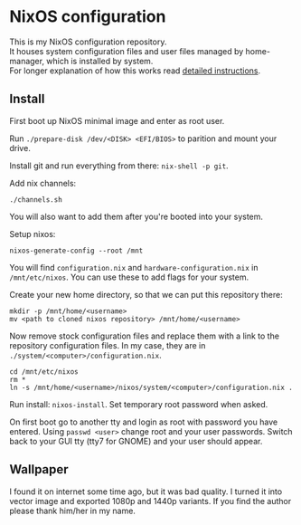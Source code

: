 # NixOS configuration

This is my NixOS configuration repository.  
It houses system configuration files and user files managed by home-manager, which is installed by system.  
For longer explanation of how this works read [detailed instructions](./README_DETAILED.md).

## Install

First boot up NixOS minimal image and enter as root user.  

Run `./prepare-disk /dev/<DISK> <EFI/BIOS>` to parition and mount your drive.  

Install git and run everything from there: `nix-shell -p git`.  

Add nix channels:

```shell
./channels.sh
```

You will also want to add them after you're booted into your system.  

Setup nixos:

```shell
nixos-generate-config --root /mnt
```

You will find `configuration.nix` and `hardware-configuration.nix` in `/mnt/etc/nixos`. 
You can use these to add flags for your system.  

Create your new home directory, so that we can put this repository there:

```shell
mkdir -p /mnt/home/<username>
mv <path to cloned nixos repository> /mnt/home/<username>
```

Now remove stock configuration files and replace them with a link to the repository configuration files. In my case, they are in `./system/<computer>/configuration.nix`.

```shell
cd /mnt/etc/nixos
rm *
ln -s /mnt/home/<username>/nixos/system/<computer>/configuration.nix .
```

Run install: `nixos-install`. Set temporary root password when asked.  

On first boot go to another tty and login as root with password you have entered. Using `passwd <user>` change root and your user passwords. Switch back to your GUI tty (tty7 for GNOME) and your user should appear.

## Wallpaper

I found it on internet some time ago, but it was bad quality. I turned it into vector image and exported 1080p and 1440p variants. If you find the author please thank him/her in my name.
